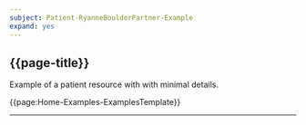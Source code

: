```yaml
---
subject: Patient-RyanneBoulderPartner-Example
expand: yes
---
```


## {{page-title}}

Example of a patient resource with with minimal details.

{{page:Home-Examples-ExamplesTemplate}}

---